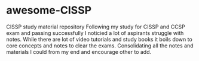 # awesome-CISSP
CISSP study material repository
Following my study for CISSP and CCSP exam and passing successfully I noticied a lot of aspirants struggle with notes. While there are lot of video tutorials and study books it boils down to core concepts and notes to clear the exams.
Consolidating all the notes and materials I could from my end and encourage other to add.
